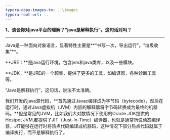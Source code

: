 ```yaml
---
typora-copy-images-to: ..\images
typora-root-url: ..
---
```


**1、谈谈你对java平台的理解？“java是解释执行”。这句话对吗？**

------

Java是一种面向对象语言，显著特性主要是**“书写一次，导出运行”**，**“垃圾收集”**。

**JRE：**是java运行环境，包含jvm和java类库，以及一些模块。

**JDK：**是JRE的一个超集，提供了更多的工具，如编译器，各种诊断工具等。

“Java是解释执行”，这句话，说法不太准确。

我们开发的java源代码，**首先通过Javac编译成为字节码（bytecode），然后在运行时，通过Java虚拟机（JVM）内嵌的解释器将字节码转换成为最终的机器码。**但是常见的JVM，比如我们大对数情况下使用的Oracle JDK提供的Hostpot JVM,都提供了JIT（Just-In-Time）编译器，也就是通常所说动态编译器，JIT能够在运行时将热点代码编译成机器码，这种情况下部分热点代码就属于编译执行，而不是解释执行了。